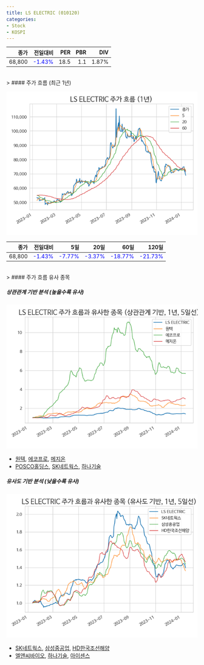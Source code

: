 ```yaml
---
title: LS ELECTRIC (010120)
categories:
- Stock
- KOSPI
---
```


|종가|전일대비|PER|PBR|DIV|
|---:|-------:|--:|--:|--:|
|68,800|<span style="color: blue">-1.43%</span>|18.5|1.1|1.87%|

<!-- more -->
<br>
> #### 주가 흐름 (최근 1년)

![010120](/assets/images/stock/010120.png)

|종가|전일대비|5일|20일|60일|120일|
|---:|-------:|--:|---:|---:|----:|
|68,800|<span style="color: blue">-1.43%</span>|<span style="color: blue">-7.77%</span>|<span style="color: blue">-3.37%</span>|<span style="color: blue">-18.77%</span>|<span style="color: blue">-21.73%</span>|

<br>
> #### 주가 흐름 유사 종목

##### 상관관계 기반 분석 (높을수록 유사)
![010120](/assets/images/stock/010120_corr.png)
- [원텍](/336570/), [에코프로](/086520/), [메지온](/140410/)
- [POSCO홀딩스](/005490/), [SK네트웍스](/001740/), [하나기술](/299030/)

##### 유사도 기반 분석 (낮을수록 유사)	
![010120](/assets/images/stock/010120_sim.png)
- [SK네트웍스](/001740/), [삼성중공업](/010140/), [HD한국조선해양](/009540/)
- [엘앤씨바이오](/290650/), [하나기술](/299030/), [아이센스](/099190/)